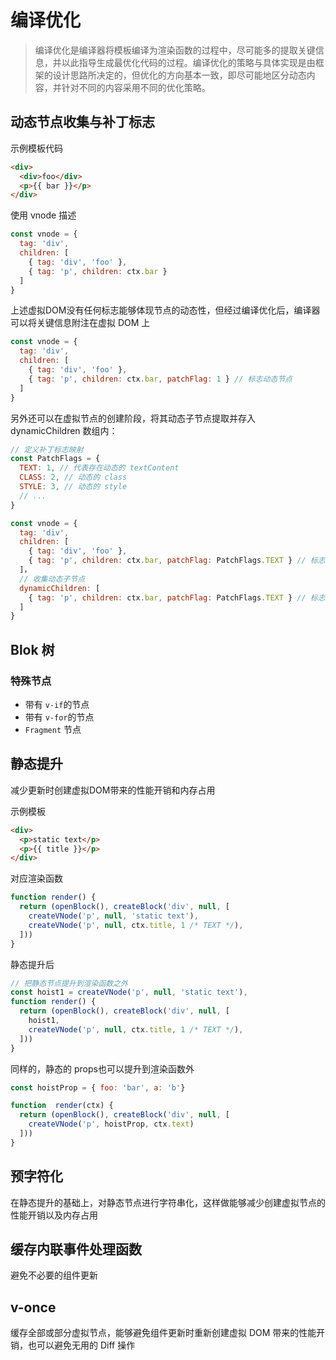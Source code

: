 # 编译优化

> 编译优化是编译器将模板编译为渲染函数的过程中，尽可能多的提取关键信息，并以此指导生成最优化代码的过程。编译优化的策略与具体实现是由框架的设计思路所决定的，但优化的方向基本一致，即尽可能地区分动态内容，并针对不同的内容采用不同的优化策略。

## 动态节点收集与补丁标志

示例模板代码

```html
<div>
  <div>foo</div>
  <p>{{ bar }}</p>
</div>
```

使用 vnode 描述

```js
const vnode = {
  tag: 'div',
  children: [
    { tag: 'div', 'foo' },
    { tag: 'p', children: ctx.bar }
  ]
}
```

上述虚拟DOM没有任何标志能够体现节点的动态性，但经过编译优化后，编译器可以将关键信息附注在虚拟 DOM 上

```js
const vnode = {
  tag: 'div',
  children: [
    { tag: 'div', 'foo' },
    { tag: 'p', children: ctx.bar, patchFlag: 1 } // 标志动态节点
  ]
}
```

另外还可以在虚拟节点的创建阶段，将其动态子节点提取并存入 dynamicChildren 数组内：

```js
// 定义补丁标志映射
const PatchFlags = {
  TEXT: 1, // 代表存在动态的 textContent
  CLASS: 2, // 动态的 class
  STYLE: 3, // 动态的 style
  // ...
}

const vnode = {
  tag: 'div',
  children: [
    { tag: 'div', 'foo' },
    { tag: 'p', children: ctx.bar, patchFlag: PatchFlags.TEXT } // 标志动态节点
  ]，
  // 收集动态子节点
  dynamicChildren: [
    { tag: 'p', children: ctx.bar, patchFlag: PatchFlags.TEXT } // 标志动态节点
  ]
}
```

## Blok 树

### 特殊节点

- 带有 `v-if`的节点
- 带有 `v-for`的节点
- `Fragment` 节点

## 静态提升

减少更新时创建虚拟DOM带来的性能开销和内存占用

示例模板

```html
<div>
  <p>static text</p>
  <p>{{ title }}</p>
</div>
```

对应渲染函数

```js
function render() {
  return (openBlock(), createBlock('div', null, [
    createVNode('p', null, 'static text'),
    createVNode('p', null, ctx.title, 1 /* TEXT */),
  ]))
}
```

静态提升后

```js
// 把静态节点提升到渲染函数之外
const hoist1 = createVNode('p', null, 'static text'),
function render() {
  return (openBlock(), createBlock('div', null, [
    hoist1,
    createVNode('p', null, ctx.title, 1 /* TEXT */),
  ]))
}
```

同样的，静态的 props也可以提升到渲染函数外

```js
const hoistProp = { foo: 'bar', a: 'b'}

function  render(ctx) {
  return (openBlock(), createBlock('div', null, [
    createVNode('p', hoistProp, ctx.text)
  ]))
}
```

## 预字符化

在静态提升的基础上，对静态节点进行字符串化，这样做能够减少创建虚拟节点的性能开销以及内存占用

## 缓存内联事件处理函数

避免不必要的组件更新

## v-once

缓存全部或部分虚拟节点，能够避免组件更新时重新创建虚拟 DOM 带来的性能开销，也可以避免无用的 Diff 操作

